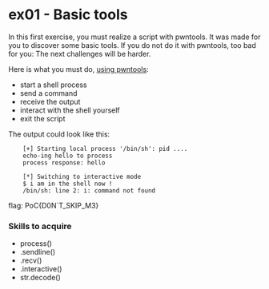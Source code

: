 # ex01 - Basic tools

In this first exercise, you must realize a script with pwntools.
It was made for you to discover some basic tools. If you do not do it with pwntools, too bad for you: The next challenges will be harder.


Here is what you must do, <ins>using pwntools</ins>:
- start a shell process
- send a command
- receive the output
- interact with the shell yourself
- exit the script

The output could look like this:
```text
    [+] Starting local process '/bin/sh': pid ....
    echo-ing hello to process
    process response: hello

    [*] Switching to interactive mode
    $ i am in the shell now !
    /bin/sh: line 2: i: command not found
```

flag: PoC{D0N`T_SKIP_M3}

### Skills to acquire
- process()
- .sendline()
- .recv()
- .interactive()
- str.decode()
